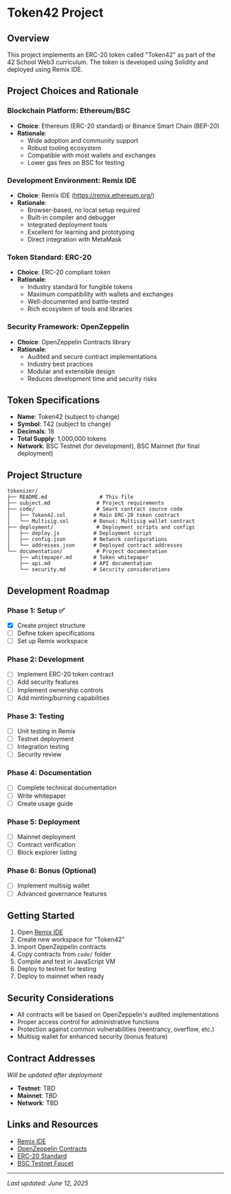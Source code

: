 # Token42 Project

## Overview
This project implements an ERC-20 token called "Token42" as part of the 42 School Web3 curriculum. The token is developed using Solidity and deployed using Remix IDE.

## Project Choices and Rationale

### Blockchain Platform: Ethereum/BSC
- **Choice**: Ethereum (ERC-20 standard) or Binance Smart Chain (BEP-20)
- **Rationale**: 
  - Wide adoption and community support
  - Robust tooling ecosystem
  - Compatible with most wallets and exchanges
  - Lower gas fees on BSC for testing

### Development Environment: Remix IDE
- **Choice**: Remix IDE (https://remix.ethereum.org/)
- **Rationale**:
  - Browser-based, no local setup required
  - Built-in compiler and debugger
  - Integrated deployment tools
  - Excellent for learning and prototyping
  - Direct integration with MetaMask

### Token Standard: ERC-20
- **Choice**: ERC-20 compliant token
- **Rationale**:
  - Industry standard for fungible tokens
  - Maximum compatibility with wallets and exchanges
  - Well-documented and battle-tested
  - Rich ecosystem of tools and libraries

### Security Framework: OpenZeppelin
- **Choice**: OpenZeppelin Contracts library
- **Rationale**:
  - Audited and secure contract implementations
  - Industry best practices
  - Modular and extensible design
  - Reduces development time and security risks

## Token Specifications

- **Name**: Token42 (subject to change)
- **Symbol**: T42 (subject to change)
- **Decimals**: 18
- **Total Supply**: 1,000,000 tokens
- **Network**: BSC Testnet (for development), BSC Mainnet (for final deployment)

## Project Structure

```
tokenizer/
├── README.md                 # This file
├── subject.md               # Project requirements
├── code/                    # Smart contract source code
│   ├── Token42.sol         # Main ERC-20 token contract
│   └── Multisig.sol        # Bonus: Multisig wallet contract
├── deployment/              # Deployment scripts and configs
│   ├── deploy.js           # Deployment script
│   ├── config.json         # Network configurations
│   └── addresses.json      # Deployed contract addresses
└── documentation/           # Project documentation
    ├── whitepaper.md       # Token whitepaper
    ├── api.md              # API documentation
    └── security.md         # Security considerations
```

## Development Roadmap

### Phase 1: Setup ✅
- [x] Create project structure
- [ ] Define token specifications
- [ ] Set up Remix workspace

### Phase 2: Development
- [ ] Implement ERC-20 token contract
- [ ] Add security features
- [ ] Implement ownership controls
- [ ] Add minting/burning capabilities

### Phase 3: Testing
- [ ] Unit testing in Remix
- [ ] Testnet deployment
- [ ] Integration testing
- [ ] Security review

### Phase 4: Documentation
- [ ] Complete technical documentation
- [ ] Write whitepaper
- [ ] Create usage guide

### Phase 5: Deployment
- [ ] Mainnet deployment
- [ ] Contract verification
- [ ] Block explorer listing

### Phase 6: Bonus (Optional)
- [ ] Implement multisig wallet
- [ ] Advanced governance features

## Getting Started

1. Open [Remix IDE](https://remix.ethereum.org/)
2. Create new workspace for "Token42"
3. Import OpenZeppelin contracts
4. Copy contracts from `code/` folder
5. Compile and test in JavaScript VM
6. Deploy to testnet for testing
7. Deploy to mainnet when ready

## Security Considerations

- All contracts will be based on OpenZeppelin's audited implementations
- Proper access control for administrative functions
- Protection against common vulnerabilities (reentrancy, overflow, etc.)
- Multisig wallet for enhanced security (bonus feature)

## Contract Addresses

*Will be updated after deployment*

- **Testnet**: TBD
- **Mainnet**: TBD
- **Network**: TBD

## Links and Resources

- [Remix IDE](https://remix.ethereum.org/)
- [OpenZeppelin Contracts](https://openzeppelin.com/contracts/)
- [ERC-20 Standard](https://ethereum.org/en/developers/docs/standards/tokens/erc-20/)
- [BSC Testnet Faucet](https://testnet.binance.org/faucet-smart)

---

*Last updated: June 12, 2025*